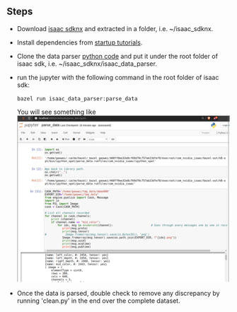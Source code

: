 ## Steps 
- Download [isaac sdknx](https://developer.nvidia.com/isaac/downloads) and extracted in a folder, i.e. ~/isaac_sdknx.
- Install dependencies from [startup tutorials](https://docs.nvidia.com/isaac/isaac/doc/setup.html).
- Clone the data parser [python code](https://github.com/unomove/isaac_data_parser) and put it under the root folder of isaac sdk, i.e. ~/isaac_sdknx/isaac_data_parser.
- run the jupyter with the following command in the root folder of isaac sdk:
  ```
  bazel run isaac_data_parser:parse_data
  ```
  You will see something like ![this](example.png)
  
- Once the data is parsed, double check to remove any discrepancy by running 'clean.py' in the end over the complete dataset.
